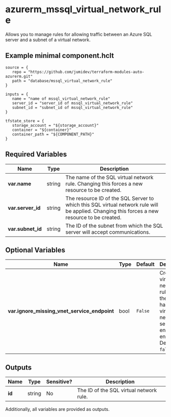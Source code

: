 # azurerm_mssql_virtual_network_rule

Allows you to manage rules for allowing traffic between an Azure SQL server and a subnet of a virtual network.

## Example minimal component.hclt

```hcl
source = {
   repo = "https://github.com/jumidev/terraform-modules-auto-azurerm.git" 
   path = "database/mssql_virtual_network_rule" 
}

inputs = {
   name = "name of mssql_virtual_network_rule" 
   server_id = "server_id of mssql_virtual_network_rule" 
   subnet_id = "subnet_id of mssql_virtual_network_rule" 
}

tfstate_store = {
   storage_account = "${storage_account}" 
   container = "${container}" 
   container_path = "${COMPONENT_PATH}" 
}

```

## Required Variables

| Name | Type |  Description |
| ---- | --------- |  ----------- |
| **var.name** | string |  The name of the SQL virtual network rule. Changing this forces a new resource to be created. | 
| **var.server_id** | string |  The resource ID of the SQL Server to which this SQL virtual network rule will be applied. Changing this forces a new resource to be created. | 
| **var.subnet_id** | string |  The ID of the subnet from which the SQL server will accept communications. | 

## Optional Variables

| Name | Type |  Default  |  Description |
| ---- | --------- |  ----------- | ----------- |
| **var.ignore_missing_vnet_service_endpoint** | bool |  `False`  |  Create the virtual network rule before the subnet has the virtual network service endpoint enabled. Defaults to `false`. | 



## Outputs

| Name | Type | Sensitive? | Description |
| ---- | ---- | --------- | --------- |
| **id** | string | No  | The ID of the SQL virtual network rule. | 

Additionally, all variables are provided as outputs.
